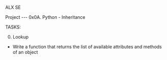 ALX SE

Project ---  0x0A. Python - Inheritance

TASKS:

0. Lookup
- Write a function that returns the list of available attributes and methods
of an object
